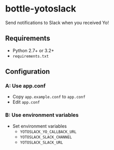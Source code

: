 # bottle-yotoslack
Send notifications to Slack when you received Yo!

## Requirements
* Python 2.7+ or 3.2+
* `requirements.txt`

## Configuration

### A: Use app.conf
* Copy `app.example.conf` to `app.conf`
* Edit `app.conf`

### B: Use environment variables
* Set environment variables
  * `YOTOSLACK_YO_CALLBACK_URL`
  * `YOTOSLACK_SLACK_CHANNEL`
  * `YOTOSLACK_SLACK_URL`
